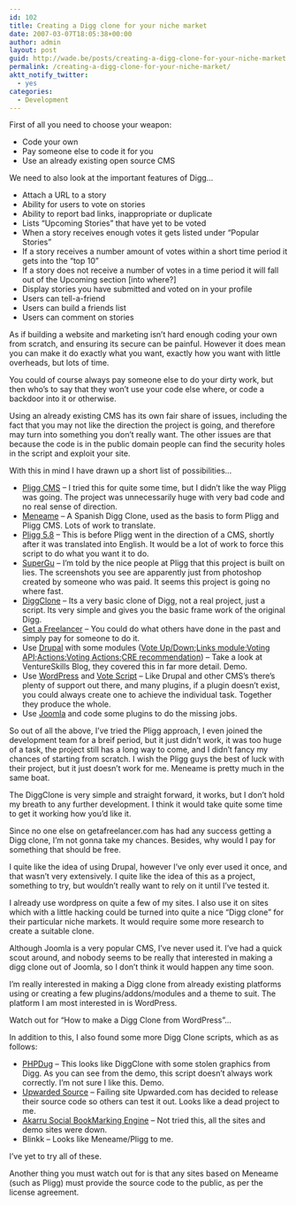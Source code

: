 ```yaml
---
id: 102
title: Creating a Digg clone for your niche market
date: 2007-03-07T18:05:38+00:00
author: admin
layout: post
guid: http://wade.be/posts/creating-a-digg-clone-for-your-niche-market
permalink: /creating-a-digg-clone-for-your-niche-market/
aktt_notify_twitter:
  - yes
categories:
  - Development
---
```

<p class="lead">
  First of all you need to choose your weapon:
</p>

  * Code your own
  * Pay someone else to code it for you
  * Use an already existing open source CMS

<!--more-->We need to also look at the important features of Digg&#8230;

  * Attach a URL to a story
  * Ability for users to vote on stories
  * Ability to report bad links, inappropriate or duplicate
  * Lists &#8220;Upcoming Stories&#8221; that have yet to be voted
  * When a story receives enough votes it gets listed under &#8220;Popular Stories&#8221;
  * If a story receives a number amount of votes within a short time period it gets into the &#8220;top 10&#8221;
  * If a story does not receive a number of votes in a time period it will fall out of the Upcoming section [into where?]
  * Display stories you have submitted and voted on in your profile
  * Users can tell-a-friend
  * Users can build a friends list
  * Users can comment on stories

As if building a website and marketing isn&#8217;t hard enough coding your own from scratch, and ensuring its secure can be painful. However it does mean you can make it do exactly what you want, exactly how you want with little overheads, but lots of time.

You could of course always pay someone else to do your dirty work, but then who&#8217;s to say that they won&#8217;t use your code else where, or code a backdoor into it or otherwise.

Using an already existing CMS has its own fair share of issues, including the fact that you may not like the direction the project is going, and therefore may turn into something you don&#8217;t really want. The other issues are that because the code is in the public domain people can find the security holes in the script and exploit your site.

With this in mind I have drawn up a short list of possibilities&#8230;

  * [Pligg CMS](http://www.pligg.com/) &#8211; I tried this for quite some time, but I didn&#8217;t like the way Pligg was going. The project was unnecessarily huge with very bad code and no real sense of direction.
  * [Meneame](http://meneame.net/) &#8211; A Spanish Digg Clone, used as the basis to form Pligg and Pligg CMS. Lots of work to translate.
  * [Pligg 5.8](http://sourceforge.net/project/showfiles.php?group_id=155634) &#8211; This is before Pligg went in the direction of a CMS, shortly after it was translated into English. It would be a lot of work to force this script to do what you want it to do.
  * [SuperGu](http://www.supergu.com/) &#8211; I&#8217;m told by the nice people at Pligg that this project is built on lies. The screenshots you see are apparently just from photoshop created by someone who was paid. It seems this project is going no where fast.
  * [DiggClone](http://web.archive.org/web/20090126111938/http://talkingpixels.org:80/diggclone/index.php) &#8211; Its a very basic clone of Digg, not a real project, just a script. Its very simple and gives you the basic frame work of the original Digg.
  * [Get a Freelancer](http://www.getafreelancer.com/projects/PHP-Java/digg-clone-needed.html) &#8211; You could do what others have done in the past and simply pay for someone to do it.
  * Use [Drupal](http://drupal.org/project/Drupal+project) with some modules ([Vote Up/Down](http://drupal.org/project/vote_up_down);<a href="http://drupal.org/project/links" target="_blank">Links module</a>;[Voting API](http://drupal.org/project/votingapi);<a href="http://drupal.org/project/actions" target="_blank">Actions</a>;[Voting Actions](http://drupal.org/project/cre);[CRE recommendation](http://drupal.org/project/cre)) &#8211; Take a look at VentureSkills Blog, they covered this in far more detail. Demo.
  * Use [WordPress](http://wordpress.org/download/) and [Vote Script](http://www.lesterchan.net/others/downloads.php?id=20) &#8211; Like Drupal and other CMS&#8217;s there&#8217;s plenty of support out there, and many plugins, if a plugin doesn&#8217;t exist, you could always create one to achieve the individual task. Together they produce the whole.
  * Use [Joomla](http://www.joomla.org/) and code some plugins to do the missing jobs.

So out of all the above, I&#8217;ve tried the Pligg approach, I even joined the development team for a breif period, but it just didn&#8217;t work, it was too huge of a task, the project still has a long way to come, and I didn&#8217;t fancy my chances of starting from scratch. I wish the Pligg guys the best of luck with their project, but it just doesn&#8217;t work for me. Meneame is pretty much in the same boat.

The DiggClone is very simple and straight forward, it works, but I don&#8217;t hold my breath to any further development. I think it would take quite some time to get it working how you&#8217;d like it.

Since no one else on getafreelancer.com has had any success getting a Digg clone, I&#8217;m not gonna take my chances. Besides, why would I pay for something that should be free.

I quite like the idea of using Drupal, however I&#8217;ve only ever used it once, and that wasn&#8217;t very extensively. I quite like the idea of this as a project, something to try, but wouldn&#8217;t really want to rely on it until I&#8217;ve tested it.

I already use wordpress on quite a few of my sites. I also use it on sites which with a little hacking could be turned into quite a nice &#8220;Digg clone&#8221; for their particular niche markets. It would require some more research to create a suitable clone.

Although Joomla is a very popular CMS, I&#8217;ve never used it. I&#8217;ve had a quick scout around, and nobody seems to be really that interested in making a digg clone out of Joomla, so I don&#8217;t think it would happen any time soon.

I&#8217;m really interested in making a Digg clone from already existing platforms using or creating a few plugins/addons/modules and a theme to suit. The platform I am most interested in is WordPress.

Watch out for &#8220;How to make a Digg Clone from WordPress&#8221;&#8230;

In addition to this, I also found some more Digg Clone scripts, which as as follows:

  * [PHPDug](http://www.kubelabs.com/phpdugg.php) &#8211; This looks like DiggClone with some stolen graphics from Digg. As you can see from the demo, this script doesn&#8217;t always work correctly. I&#8217;m not sure I like this. Demo.
  * [Upwarded Source](http://blog.outer-court.com/archive/2006-03-21-n80.html) &#8211; Failing site Upwarded.com has decided to release their source code so others can test it out. Looks like a dead project to me.
  * [Akarru Social BookMarking Engine](http://sourceforge.net/projects/akarru) &#8211; Not tried this, all the sites and demo sites were down.
  * Blinkk &#8211; Looks like Meneame/Pligg to me.

I&#8217;ve yet to try all of these.

Another thing you must watch out for is that any sites based on Meneame (such as Pligg) must provide the source code to the public, as per the license agreement.